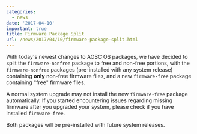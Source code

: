 ```yaml
---
categories:
  - news
date: '2017-04-10'
important: true
title: Firmware Package Split
url: /news/2017/04/10/firmware-package-split.html
---
```



With today's newest changes to AOSC OS packages, we have decided to split the `firmware-nonfree` package to free and non-free portions, with the `firmware-nonfree` packages (pre-installed with any system release) containing **only** non-free firmware files, and a new `firmware-free` package containing "free" firmware files.

A normal system upgrade may not install the new `firmware-free` package automatically. If you started encountering issues regarding missing firmware after you upgraded your system, please check if you have installed `firmware-free`.

Both packages will be pre-installed with future system releases.